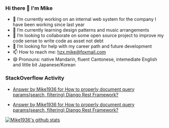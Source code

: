 ### Hi there 👋 I'm Mike

- 🔭 I’m currently working on an internal web system for the company I have been working since last year
- 🌱 I’m currently learning design patterns and music arrangements
- 👯 I’m looking to collaborate on some open source project to improve my code sense to write code as asset not debt
- 🤔 I’m looking for help with my career path and future development
- 📫 How to reach me: hzx.mike@foxmail.com
- 😄 Pronouns: native Mandarin, fluent Cantonese, intemediate English and little bit Japanese/Korean

### StackOverflow Activity
<!-- BLOG-POST-LIST:START -->
- [Answer by Mike1936 for How to properly document query params(search, filtering) Django Rest Framework?](https://stackoverflow.com/questions/53281116/how-to-properly-document-query-paramssearch-filtering-django-rest-framework/64709509#64709509)
<!-- BLOG-POST-LIST:END -->

<!-- STACKOVERFLOW:START -->
- [Answer by Mike1936 for How to properly document query params(search, filtering) Django Rest Framework?](https://stackoverflow.com/questions/53281116/how-to-properly-document-query-paramssearch-filtering-django-rest-framework/64709509#64709509)
<!-- STACKOVERFLOW:END -->

[![Mike1936's github stats](https://github-readme-stats.vercel.app/api?username=mike1936&count_private=true&show_icons=true)](https://github.com/anuraghazra/github-readme-stats)

<!--
**mike1936/mike1936** is a ✨ _special_ ✨ repository because its `README.md` (this file) appears on your GitHub profile.

Here are some ideas to get you started:

- 🔭 I’m currently working on ...
- 🌱 I’m currently learning ...
- 👯 I’m looking to collaborate on ...
- 🤔 I’m looking for help with ...
- 💬 Ask me about ...
- 📫 How to reach me: ...
- 😄 Pronouns: ...
- ⚡ Fun fact: ...
-->
